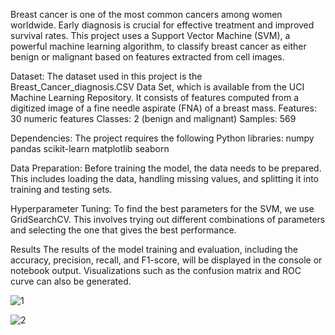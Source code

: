 
Breast cancer is one of the most common cancers among women worldwide. Early diagnosis is crucial for effective treatment and improved survival rates. This project uses a Support Vector Machine (SVM), a powerful machine learning algorithm, to classify breast cancer as either benign or malignant based on features extracted from cell images.

Dataset:
The dataset used in this project is the Breast_Cancer_diagnosis.CSV Data Set, which is available from the UCI Machine Learning Repository. It consists of features computed from a digitized image of a fine needle aspirate (FNA) of a breast mass.
Features: 30 numeric features
Classes: 2 (benign and malignant)
Samples: 569

Dependencies:
The project requires the following Python libraries:
numpy
pandas
scikit-learn
matplotlib
seaborn

Data Preparation:
Before training the model, the data needs to be prepared. This includes loading the data, handling missing values, and splitting it into training and testing sets.

Hyperparameter Tuning:
To find the best parameters for the SVM, we use GridSearchCV. This involves trying out different combinations of parameters and selecting the one that gives the best performance.

Results
The results of the model training and evaluation, including the accuracy, precision, recall, and F1-score, will be displayed in the console or notebook output. Visualizations such as the confusion matrix and ROC curve can also be generated.

![1](https://github.com/robayet002/Improving-Breast-Cancer-Diagnosis-Accuracy-Using-SVM-and-GridSearch/assets/111728894/ff7a088b-95af-4b57-a00e-65de18218c7a)


![2](https://github.com/robayet002/Improving-Breast-Cancer-Diagnosis-Accuracy-Using-SVM-and-GridSearch/assets/111728894/a0d2f2c9-0cf7-4e66-9eff-3b937d1ea293)
